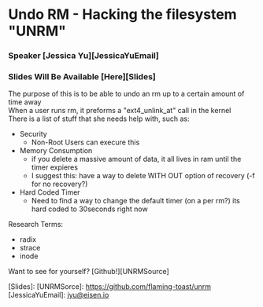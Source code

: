 # Undo RM - Hacking the filesystem "UNRM"
### Speaker [Jessica Yu][JessicaYuEmail]
### Slides Will Be Available [Here][Slides]

The purpose of this is to be able to undo an rm up to a certain amount of time away  
When a user runs rm, it preforms a "ext4_unlink_at" call in the kernel  
There is a list of stuff that she needs help with, such as: 
* Security
  * Non-Root Users can execure this
* Memory Consumption
  * if you delete a massive amount of data, it all lives in ram until the timer expieres
  * I suggest this: have a way to delete WITH OUT option of recovery (-f for no recovery?)
* Hard Coded Timer
  * Need to find a way to change the default timer (on a per rm?) its hard coded to 30seconds right now

Research Terms:  
* radix
* strace
* inode

Want to see for yourself? [Github!][UNRMSource]


[Slides]:
[UNRMSorce]:      https://github.com/flaming-toast/unrm
[JessicaYuEmail]: jyu@eisen.io
